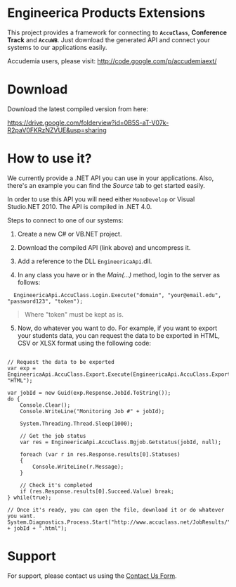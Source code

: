 # Engineerica Products Extensions #

This project provides a framework for connecting to **`AccuClass`**, **Conference Track** and **`AccuWB`**. Just download the generated API and connect your systems to our applications easily.

Accudemia users, please visit: http://code.google.com/p/accudemiaext/


# Download #

Download the latest compiled version from here:

https://drive.google.com/folderview?id=0B5S-aT-V07k-R2paV0FKRzNZVUE&usp=sharing


# How to use it? #

We currently provide a .NET API you can use in your applications.  Also, there's an example you can find the _Source_ tab to get started easily.

In order to use this API you will need either `MonoDevelop` or Visual Studio.NET 2010.  The API is compiled in .NET 4.0.

Steps to connect to one of our systems:

1. Create a new C# or VB.NET project.

2. Download the compiled API (link above) and uncompress it.

3. Add a reference to the DLL `EngineericaApi`.dll.

4. In any class you have or in the _Main(...)_ method, login to the server as follows:

```
  EngineericaApi.AccuClass.Login.Execute("domain", "your@email.edu", "password123", "token");
```

> Where "token" must be kept as is.

5. Now, do whatever you want to do. For example, if you want to export your students data, you can request the data to be exported in HTML, CSV or XLSX format using the following code:
```

// Request the data to be exported
var exp = EngineericaApi.AccuClass.Export.Execute(EngineericaApi.AccuClass.ExportType.Students, "HTML");

var jobId = new Guid(exp.Response.JobId.ToString());
do {
	Console.Clear();
	Console.WriteLine("Monitoring Job #" + jobId);	

	System.Threading.Thread.Sleep(1000);

	// Get the job status
	var res = EngineericaApi.AccuClass.Bgjob.Getstatus(jobId, null);
	
	foreach (var r in res.Response.results[0].Statuses)
	{
		Console.WriteLine(r.Message);
	}
	
	// Check it's completed
	if (res.Response.results[0].Succeed.Value) break;
} while(true);

// Once it's ready, you can open the file, download it or do whatever you want.
System.Diagnostics.Process.Start("http://www.accuclass.net/JobResults/" + jobId + ".html");
```

# Support #

For support, please contact us using the [Contact Us Form](http://www.engineerica.com/contact/general?reason=support&from=engineerica-dev-site).